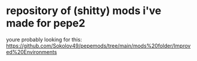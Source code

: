 # repository of (shitty) mods i've made for pepe2
youre probably looking for this:
https://github.com/Sokolov49/pepemods/tree/main/mods%20folder/Improved%20Environments
